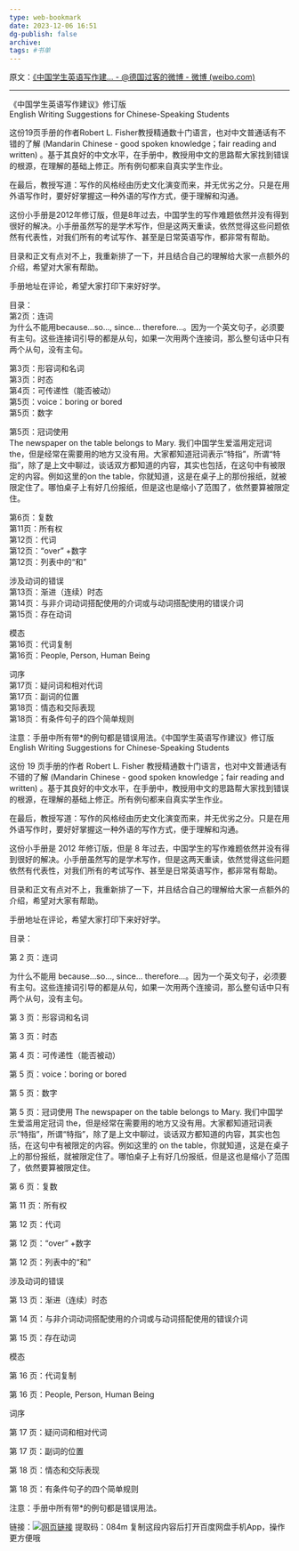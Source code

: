 ```yaml
---
type: web-bookmark
date: 2023-12-06 16:51
dg-publish: false
archive: 
tags: #书单 
---
```

原文：[《中国学生英语写作建... - @德国过客的微博 - 微博 (weibo.com)](https://weibo.com/6520842449/JoyzOtAzM?pagetype=fav)

---

《中国学生英语写作建议》修订版  
English Writing Suggestions for Chinese-Speaking Students  
  
这份19页手册的作者Robert L. Fisher教授精通数十门语言，也对中文普通话有不错的了解 (Mandarin Chinese - good spoken knowledge；fair reading and written) 。基于其良好的中文水平，在手册中，教授用中文的思路帮大家找到错误的根源，在理解的基础上修正。所有例句都来自真实学生作业。  
  
在最后，教授写道：写作的风格经由历史文化演变而来，并无优劣之分。只是在用外语写作时，要好好掌握这一种外语的写作方式，便于理解和沟通。  
  
这份小手册是2012年修订版，但是8年过去，中国学生的写作难题依然并没有得到很好的解决。小手册虽然写的是学术写作，但是这两天重读，依然觉得这些问题依然有代表性，对我们所有的考试写作、甚至是日常英语写作，都非常有帮助。  
  
目录和正文有点对不上，我重新排了一下，并且结合自己的理解给大家一点额外的介绍，希望对大家有帮助。  
  
手册地址在评论，希望大家打印下来好好学。  
  
目录：  
第2页：连词  
为什么不能用because…so…, since… therefore...。因为一个英文句子，必须要有主句。这些连接词引导的都是从句，如果一次用两个连接词，那么整句话中只有两个从句，没有主句。  
  
第3页：形容词和名词  
第3页：时态  
第4页：可传递性（能否被动）  
第5页：voice：boring or bored  
第5页：数字  
  
第5页：冠词使用  
The newspaper on the table belongs to Mary. 我们中国学生爱滥用定冠词the，但是经常在需要用的地方又没有用。大家都知道冠词表示“特指”，所谓“特指”，除了是上文中聊过，谈话双方都知道的内容，其实也包括，在这句中有被限定的内容。例如这里的on the table，你就知道，这是在桌子上的那份报纸，就被限定住了。哪怕桌子上有好几份报纸，但是这也是缩小了范围了，依然要算被限定住。  
  
第6页：复数  
第11页：所有权  
第12页：代词  
第12页：“over” +数字  
第12页：列表中的“和”  
  
涉及动词的错误  
第13页：渐进（连续）时态  
第14页：与非介词动词搭配使用的介词或与动词搭配使用的错误介词  
第15页：存在动词  
  
模态  
第16页：代词复制  
第16页：People, Person, Human Being  
  
词序  
第17页：疑问词和相对代词  
第17页：副词的位置  
第18页：情态和交际表现  
第18页：有条件句子的四个简单规则  
  
注意：手册中所有带*的例句都是错误用法。《中国学生英语写作建议》修订版
English Writing Suggestions for Chinese-Speaking Students 

这份 19 页手册的作者 Robert L. Fisher 教授精通数十门语言，也对中文普通话有不错的了解 (Mandarin Chinese - good spoken knowledge；fair reading and written) 。基于其良好的中文水平，在手册中，教授用中文的思路帮大家找到错误的根源，在理解的基础上修正。所有例句都来自真实学生作业。

在最后，教授写道：写作的风格经由历史文化演变而来，并无优劣之分。只是在用外语写作时，要好好掌握这一种外语的写作方式，便于理解和沟通。

这份小手册是 2012 年修订版，但是 8 年过去，中国学生的写作难题依然并没有得到很好的解决。小手册虽然写的是学术写作，但是这两天重读，依然觉得这些问题依然有代表性，对我们所有的考试写作、甚至是日常英语写作，都非常有帮助。

目录和正文有点对不上，我重新排了一下，并且结合自己的理解给大家一点额外的介绍，希望对大家有帮助。

手册地址在评论，希望大家打印下来好好学。

目录：

第 2 页：连词 

为什么不能用 because…so…, since… therefore...。因为一个英文句子，必须要有主句。这些连接词引导的都是从句，如果一次用两个连接词，那么整句话中只有两个从句，没有主句。

第 3 页：形容词和名词

第 3 页：时态

第 4 页：可传递性（能否被动）

第 5 页：voice：boring or bored

第 5 页：数字

第 5 页：冠词使用
The newspaper on the table belongs to Mary. 我们中国学生爱滥用定冠词 the，但是经常在需要用的地方又没有用。大家都知道冠词表示“特指”，所谓“特指”，除了是上文中聊过，谈话双方都知道的内容，其实也包括，在这句中有被限定的内容。例如这里的 on the table，你就知道，这是在桌子上的那份报纸，就被限定住了。哪怕桌子上有好几份报纸，但是这也是缩小了范围了，依然要算被限定住。

第 6 页：复数

第 11 页：所有权

第 12 页：代词

第 12 页：“over” +数字

第 12 页：列表中的“和” 

涉及动词的错误

第 13 页：渐进（连续）时态

第 14 页：与非介词动词搭配使用的介词或与动词搭配使用的错误介词

第 15 页：存在动词

模态

第 16 页：代词复制

第 16 页：People, Person, Human Being

词序 

第 17 页：疑问词和相对代词

第 17 页：副词的位置

第 18 页：情态和交际表现

第 18 页：有条件句子的四个简单规则

注意：手册中所有带*的例句都是错误用法。

链接：[![](https://h5.sinaimg.cn/upload/2015/09/25/3/timeline_card_small_web_default.png)网页链接](https://weibo.cn/sinaurl?u=https%3A%2F%2Fpan.baidu.com%2Fs%2F1plLLUioDQLUaI5YwbAaTmg) 提取码：084m 复制这段内容后打开百度网盘手机App，操作更方便哦